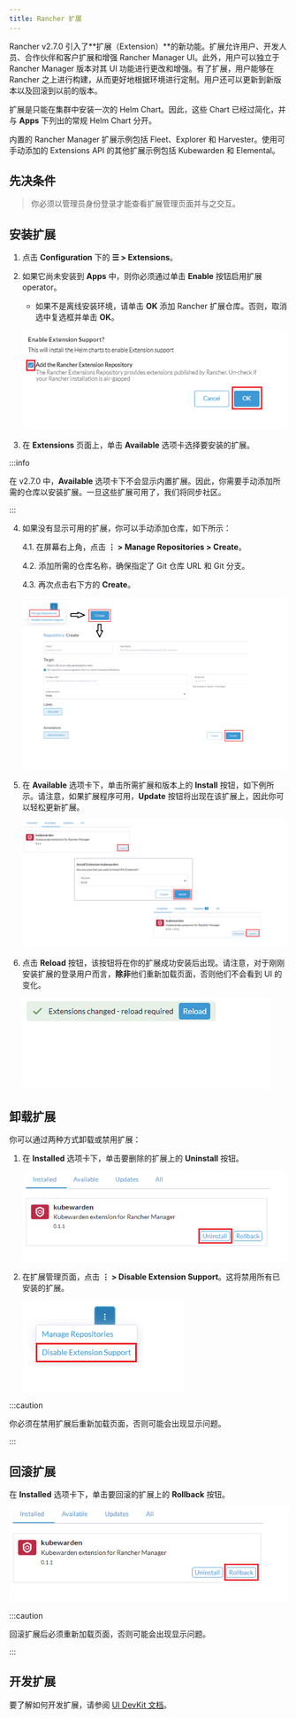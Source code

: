 ```yaml
---
title: Rancher 扩展
---
```


Rancher v2.7.0 引入了**扩展（Extension）**的新功能。扩展允许用户、开发人员、合作伙伴和客户扩展和增强 Rancher Manager UI。此外，用户可以独立于 Rancher Manager 版本对其 UI 功能进行更改和增强。有了扩展，用户能够在 Rancher 之上进行构建，从而更好地根据环境进行定制。用户还可以更新到新版本以及回滚到以前的版本。

扩展是只能在集群中安装一次的 Helm Chart。因此，这些 Chart 已经过简化，并与 **Apps** 下列出的常规 Helm Chart 分开。

内置的 Rancher Manager 扩展示例包括 Fleet、Explorer 和 Harvester。使用可手动添加的 Extensions API 的其他扩展示例包括 Kubewarden 和 Elemental。

## 先决条件

> 你必须以管理员身份登录才能查看扩展管理页面并与之交互。

## 安装扩展

1. 点击 **Configuration** 下的 **☰ > Extensions**。

2. 如果它尚未安装到 **Apps** 中，则你必须通过单击 **Enable** 按钮启用扩展 operator。

   - 如果不是离线安装环境，请单击 **OK** 添加 Rancher 扩展仓库。否则，取消选中复选框并单击 **OK**。

   ![Rancher extension repository](/img/add-rancher-extension-repo.png)

3. 在 **Extensions** 页面上，单击 **Available** 选项卡选择要安装的扩展。

:::info

在 v2.7.0 中，**Available** 选项卡下不会显示内置扩展。因此，你需要手动添加所需的仓库以安装扩展。一旦这些扩展可用了，我们将同步社区。

:::
<br/>

4. 如果没有显示可用的扩展，你可以手动添加仓库，如下所示：

   4.1. 在屏幕右上角，点击 **⋮ > Manage Repositories > Create**。

   4.2. 添加所需的仓库名称，确保指定了 Git 仓库 URL 和 Git 分支。

   4.3. 再次点击右下方的 **Create**。

   ![Manage repositories](/img/manage-repos.png)

5. 在 **Available** 选项卡下，单击所需扩展和版本上的 **Install** 按钮，如下例所示。请注意，如果扩展程序可用，**Update** 按钮将出现在该扩展上，因此你可以轻松更新扩展。

   ![Install Kubewarden](/img/install-kubewarden.png)

6. 点击 **Reload** 按钮，该按钮将在你的扩展成功安装后出现。请注意，对于刚刚安装扩展的登录用户而言，**除非**他们重新加载页面，否则他们不会看到 UI 的变化。

   ![Reload button](/img/reload-button.png)

## 卸载扩展

你可以通过两种方式卸载或禁用扩展：

1. 在 **Installed** 选项卡下，单击要删除的扩展上的 **Uninstall** 按钮。

   ![Uninstall extensions](/img/uninstall-extension.png)

1. 在扩展管理页面，点击 **⋮ > Disable Extension Support**。这将禁用所有已安装的扩展。

   ![Disable extensions](/img/disable-extension-support.png)

:::caution

你必须在禁用扩展后重新加载页面，否则可能会出现显示问题。

:::

## 回滚扩展

在 **Installed** 选项卡下，单击要回滚的扩展上的 **Rollback** 按钮。

![Roll back extensions](/img/roll-back-extension.png)

:::caution

回滚扩展后必须重新加载页面，否则可能会出现显示问题。

:::

## 开发扩展

要了解如何开发扩展，请参阅 [UI DevKit 文档](https://rancher.github.io/dashboard/plugins/plugins-getting-started)。
